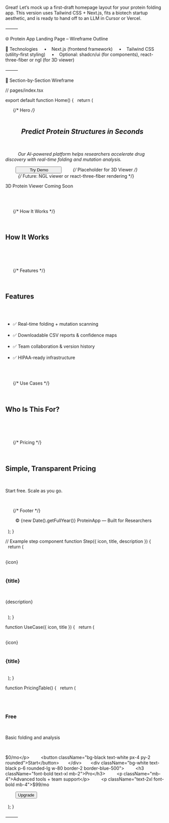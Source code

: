 Great! Let’s mock up a first-draft homepage layout for your protein folding app. This version uses Tailwind CSS + Next.js, fits a biotech startup aesthetic, and is ready to hand off to an LLM in Cursor or Vercel.

⸻

🌐 Protein App Landing Page – Wireframe Outline

📌 Technologies
    •    Next.js (frontend framework)
    •    Tailwind CSS (utility-first styling)
    •    Optional: shadcn/ui (for components), react-three-fiber or ngl (for 3D viewer)

⸻

🧬 Section-by-Section Wireframe

// pages/index.tsx

export default function Home() {
  return (
    <main className="bg-black text-white font-sans">
      {/* Hero */}
      <section className="h-screen flex flex-col items-center justify-center text-center px-4">
        <h1 className="text-5xl font-bold mb-4">
          Predict Protein Structures in Seconds
        </h1>
        <p className="text-lg max-w-xl mb-6">
          Our AI-powered platform helps researchers accelerate drug discovery with real-time folding and mutation analysis.
        </p>
        <button className="bg-white text-black px-6 py-3 rounded-md hover:bg-gray-200">
          Try Demo
        </button>
        {/* Placeholder for 3D Viewer */}
        <div className="mt-10 w-full max-w-4xl h-96 bg-gray-800 rounded-lg">
          {/* Future: NGL viewer or react-three-fiber rendering */}
          <p className="text-gray-400 pt-36">3D Protein Viewer Coming Soon</p>
        </div>
      </section>

      {/* How It Works */}
      <section className="py-20 bg-gray-900 text-center">
        <h2 className="text-3xl font-bold mb-12">How It Works</h2>
        <div className="grid grid-cols-1 md:grid-cols-3 gap-8 px-6">
          <Step icon="🧬" title="Upload Sequence" description="Paste or upload a FASTA file to get started." />
          <Step icon="⚙️" title="Run Prediction" description="AI models fold your protein with confidence scores." />
          <Step icon="📊" title="Analyze & Share" description="View structures, run mutation scans, and export results." />
        </div>
      </section>

      {/* Features */}
      <section className="py-20 px-6 bg-black">
        <h2 className="text-3xl font-bold text-center mb-12">Features</h2>
        <ul className="grid grid-cols-1 md:grid-cols-2 gap-6 text-lg">
          <li>✅ Real-time folding + mutation scanning</li>
          <li>✅ Downloadable CSV reports & confidence maps</li>
          <li>✅ Team collaboration & version history</li>
          <li>✅ HIPAA-ready infrastructure</li>
        </ul>
      </section>

      {/* Use Cases */}
      <section className="py-20 bg-gray-800 text-white text-center">
        <h2 className="text-3xl font-bold mb-12">Who Is This For?</h2>
        <div className="grid grid-cols-1 md:grid-cols-3 gap-8 px-6">
          <UseCase title="Biotech Startups" icon="🔬" />
          <UseCase title="Pharma R&D" icon="💊" />
          <UseCase title="Academics & Students" icon="🎓" />
        </div>
      </section>

      {/* Pricing */}
      <section className="py-20 px-6 bg-black text-center">
        <h2 className="text-3xl font-bold mb-6">Simple, Transparent Pricing</h2>
        <p className="text-gray-400 mb-12">Start free. Scale as you go.</p>
        <PricingTable />
      </section>

      {/* Footer */}
      <footer className="py-10 text-center text-gray-500 text-sm bg-gray-900">
        © {new Date().getFullYear()} ProteinApp — Built for Researchers
      </footer>
    </main>
  );
}

// Example step component
function Step({ icon, title, description }) {
  return (
    <div className="bg-gray-700 p-6 rounded-lg">
      <div className="text-4xl mb-4">{icon}</div>
      <h3 className="text-xl font-semibold mb-2">{title}</h3>
      <p>{description}</p>
    </div>
  );
}

function UseCase({ icon, title }) {
  return (
    <div className="p-6 bg-gray-700 rounded-lg">
      <div className="text-4xl mb-2">{icon}</div>
      <h3 className="text-xl font-semibold">{title}</h3>
    </div>
  );
}

function PricingTable() {
  return (
    <div className="flex flex-col md:flex-row justify-center gap-6">
      <div className="bg-white text-black p-6 rounded-lg w-80">
        <h3 className="font-bold text-xl mb-2">Free</h3>
        <p className="mb-4">Basic folding and analysis</p>
        <p className="text-2xl font-bold mb-4">$0/mo</p>
        <button className="bg-black text-white px-4 py-2 rounded">Start</button>
      </div>
      <div className="bg-white text-black p-6 rounded-lg w-80 border-2 border-blue-500">
        <h3 className="font-bold text-xl mb-2">Pro</h3>
        <p className="mb-4">Advanced tools + team support</p>
        <p className="text-2xl font-bold mb-4">$99/mo</p>
        <button className="bg-blue-500 text-white px-4 py-2 rounded">Upgrade</button>
      </div>
    </div>
  );
}


⸻
